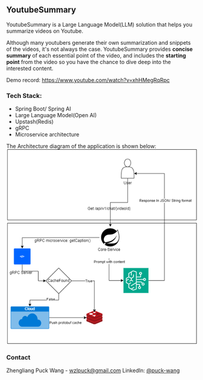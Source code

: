 ## YoutubeSummary
YoutubeSummary is a Large Language Model(LLM) solution that helps you summarize videos on Youtube.

Although many youtubers generate their own summarization and snippets of the videos, it's not always the case. YoutubeSummary provides **concise summary** of each essential point of the video, and includes the **starting point** from the video so you have the chance to dive deep into the interested content.

Demo record: https://www.youtube.com/watch?v=xhHMegRqRpc

### Tech Stack:
- Spring Boot/ Spring AI
- Large Language Model(Open AI)
- Upstash(Redis)
- gRPC
- Microservice architecture

The Architecture diagram of the application is shown below:
![arch-diagram](./architecture.png)

### Contact
Zhengliang Puck Wang - wzlpuck@gmail.com
LinkedIn: [@puck-wang](https://www.linkedin.com/in/puck-wang-2020/)
